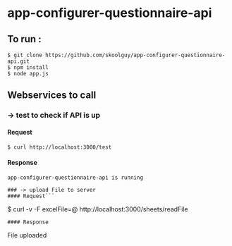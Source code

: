 # app-configurer-questionnaire-api

## To run :

```
$ git clone https://github.com/skoolguy/app-configurer-questionnaire-api.git
$ npm install
$ node app.js
```
## Webservices to call

### -> test to check if API is up
#### Request
```
$ curl http://localhost:3000/test
```
#### Response
```
app-configurer-questionnaire-api is running

### -> upload File to server
#### Request```
```
$ curl -v -F excelFile=@<filename> http://localhost:3000/sheets/readFile
```
#### Response
```
File uploaded  
```
